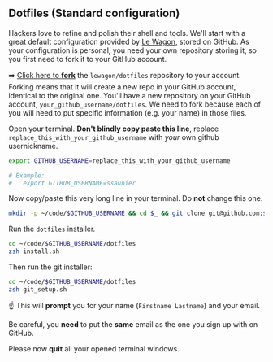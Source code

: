 ## Dotfiles (Standard configuration)

Hackers love to refine and polish their shell and tools. We'll start with a great default configuration provided by [Le Wagon](http://github.com/lewagon/dotfiles), stored on GitHub. As your configuration is personal, you need your own repository storing it, so you first need to fork it to your GitHub account.

:arrow_right: [Click here to **fork**](https://github.com/lewagon/dotfiles/fork) the `lewagon/dotfiles` repository to your account. Forking means that it will create a new repo in your GitHub account, identical to the original one. You'll have a new repository on your GitHub account, `your_github_username/dotfiles`. We need to fork because each of you will need to put specific information (e.g. your name) in those files.

Open your terminal. **Don't blindly copy paste this line**, replace `replace_this_with_your_github_username` with *your*
own github usernickname.

```bash
export GITHUB_USERNAME=replace_this_with_your_github_username

# Example:
#   export GITHUB_USERNAME=ssaunier
```

Now copy/paste this very long line in your terminal. Do **not** change this one.

```bash
mkdir -p ~/code/$GITHUB_USERNAME && cd $_ && git clone git@github.com:$GITHUB_USERNAME/dotfiles.git
```

Run the `dotfiles` installer.

```bash
cd ~/code/$GITHUB_USERNAME/dotfiles
zsh install.sh
```

Then run the git installer:

```bash
cd ~/code/$GITHUB_USERNAME/dotfiles
zsh git_setup.sh
```

:point_up: This will **prompt** you for your name (`Firstname Lastname`) and your email.

Be careful, you **need** to put the **same** email as the one you sign up with on GitHub.

Please now **quit** all your opened terminal windows.
